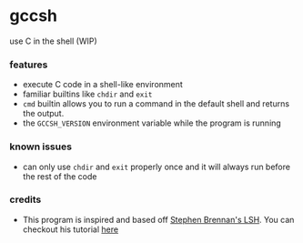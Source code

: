 # gccsh
use C in the shell (WIP)
### features
- execute C code in a shell-like environment
- familiar builtins like `chdir` and `exit`
- `cmd` builtin allows you to run a command in the default shell and returns the output.
- the `GCCSH_VERSION` environment variable while the program is running
### known issues
- can only use `chdir` and `exit`  properly once and it will always run before the rest of the code
### credits
- This program is inspired and based off [Stephen Brennan's LSH](https://github.com/brenns10/lsh). You can checkout his tutorial [here](https://brennan.io/2015/01/16/write-a-shell-in-c/)
